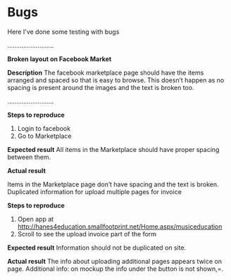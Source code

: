 # Bugs
Here I've done some testing with bugs

..........................


**Broken layout on Facebook Market**

**Description**
The facebook marketplace page should have the items arranged and spaced so that is easy to
browse. This doesn’t happen as no spacing is present around the images and the text is broken
too.

..........................


**Steps to reproduce**
1. Login to facebook
2. Go to Marketplace


**Expected result**
All items in the Marketplace should have proper spacing between them.


**Actual result**

Items in the Marketplace page don’t have spacing and the text is broken.
Duplicated information for upload multiple pages for invoice


**Steps to reproduce**
1. Open app at http://hanes4education.smallfootprint.net/Home.aspx/musiceducation
2. Scroll to see the upload invoice part of the form


**Expected result**
Information should not be duplicated on site.


**Actual result**
The info about uploading additional pages appears twice on page.
Additional info: on mockup the info under the button is not shown,=.
